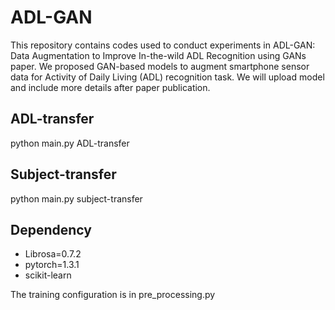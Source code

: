 # ADL-GAN

This repository contains codes used to conduct experiments in ADL-GAN: Data Augmentation to Improve In-the-wild ADL Recognition using GANs paper.
We proposed GAN-based models to augment smartphone sensor data for Activity of Daily Living (ADL) recognition task. We will upload model and include more details after paper publication.

## ADL-transfer
python main.py ADL-transfer

## Subject-transfer
python main.py subject-transfer

## Dependency
* Librosa=0.7.2
* pytorch=1.3.1
* scikit-learn

The training configuration is in pre_processing.py